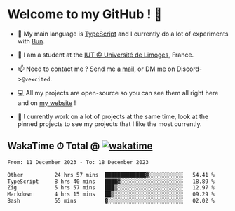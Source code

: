 # Welcome to my GitHub ! 🌃

- 🔭 My main language is [TypeScript](https://www.typescriptlang.org/) and I currently do a lot of experiments with [Bun](https://bun.sh).

- 🌱 I am a student at the [IUT @ Université de Limoges](https://iut.unilim.fr), France.

- 📫 Need to contact me ? Send me <a href="mailto:mikkel@milescode.dev">a mail</a>, or DM me on Discord->`@vexcited`.

- 💻 All my projects are open-source so you can see them all right here and on <a href="https://vexcited.vercel.app">my website</a> !

- 👀 I currently work on a lot of projects at the same time, look at the pinned projects to see my projects that I like the most currently.

## WakaTime ⏱ Total @ [![wakatime](https://wakatime.com/badge/user/0839e595-e07a-435c-8d59-ed95f2a3d6dd.svg)](https://wakatime.com/@0839e595-e07a-435c-8d59-ed95f2a3d6dd)

<!--START_SECTION:waka-->

```txt
From: 11 December 2023 - To: 18 December 2023

Other          24 hrs 57 mins  █████████████▓░░░░░░░░░░░   54.41 %
TypeScript     8 hrs 40 mins   ████▓░░░░░░░░░░░░░░░░░░░░   18.89 %
Zig            5 hrs 57 mins   ███▒░░░░░░░░░░░░░░░░░░░░░   12.97 %
Markdown       4 hrs 15 mins   ██▒░░░░░░░░░░░░░░░░░░░░░░   09.29 %
Bash           55 mins         ▓░░░░░░░░░░░░░░░░░░░░░░░░   02.02 %
```

<!--END_SECTION:waka-->
